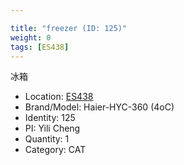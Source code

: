 ```yaml
---

title: "freezer (ID: 125)"
weight: 0
tags: [ES438]
---
```


冰箱

<!--more-->



- Location: [ES438](../../tags/ES438)
- Brand/Model: Haier-HYC-360 (4oC)
- Identity: 125
- PI: Yili Cheng
- Quantity: 1
- Category: CAT







